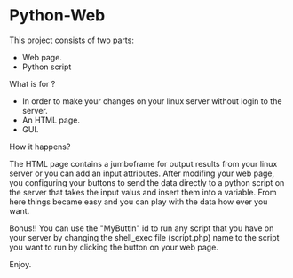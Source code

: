 # Python-Web
This project consists of two parts:
* Web page.
* Python script

What is for ?
- In order to make your changes on your linux server without login to the server.
- An HTML page.
- GUI.

How it happens?

The HTML page contains a jumboframe for output results from your linux server or you can add an input attributes.
After modifing your web page, you configuring your buttons to send the data directly to a python script on the server that takes the input valus and insert them into a variable. 
From here things became easy and you can play with the data how ever you want.

Bonus!!
You can use the "MyButtin" id to run any script that you have on your server by changing the shell_exec file (script.php) name to the script you want to run by clicking the button on your web page.


Enjoy.
